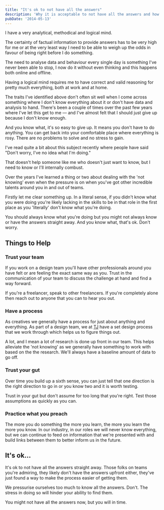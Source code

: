 ```yaml
---
title: "It's ok to not have all the answers"
description: 'Why it is acceptable to not have all the answers and how to move forward.'
pubDate: '2014-05-13'
---
```


I have a very analytical, methodical and logical mind.

The certainty of factual information to provide answers has to be very high for me or at the very least way I need to be able to weigh up the odds in favour of being right before I do something.

The need to analyse data and behaviour every single day is something I've never been able to stop, I now do it without even thinking and this happens both online and offline.

Having a logical mind requires me to have correct and valid reasoning for pretty much everything, both at work and at home.

The traits I've identified above don't often sit well when I come across something where I don't know everything about it or don't have data and analysis to hand. There's been a couple of times over the past few years where I've let this get to me — and I've almost felt that I should just give up because I don't know enough.

And you know what, it's so easy to give up. It means you don't have to do anything. You can get back into your comfortable place where everything is rosy. There are no problems to solve and no stress to gain.

I've read quite a bit about this subject recently where people have said "Don't worry, I've no idea what I'm doing."

That doesn't help someone like me who doesn't just want to know, but I need to know or I'll internally combust.

Over the years I've learned a thing or two about dealing with the 'not knowing' even when the pressure is on when you've got other incredible talents around you in and out of teams.

Firstly let me clear something up. In a literal sense, if you didn't know what you were doing you're likely lacking in the skills to be in that role in the first place as you 'literally' don't know what you're doing.

You should always know what you're doing but you might not always know or have the answers straight away. And you know what, that's ok. Don't worry.

## Things to Help

### Trust your team

If you work on a design team you'll have other professionals around you have felt or are feeling the exact same way as you. Trust in the communication of your team to discuss the challenge at hand and find a way forward.

If you're a freelancer, speak to other freelancers. If you're completely alone then reach out to anyone that you can to hear you out.

### Have a process

As creatives we generally have a process for just about anything and everything. As part of a design team, we at [TJ](http://traveljunction.com "traveljunction.com") have a set design process that we work through which helps us to figure things out.

A lot, and I mean a lot of research is done up front in our team. This helps alleviate the 'not knowing' as we generally have something to work with based on the the research. We'll always have a baseline amount of data to go off.

### Trust your gut

Over time you build up a sixth sense, you can just tell that one direction is the right direction to go in or you know two and it is worth testing.

Trust in your gut but don't assume for too long that you're right. Test those assumptions as quickly as you can.

### Practice what you preach

The more you do something the more you learn, the more you learn the more you know. In our industry, in our roles we will never know everything, but we can continue to feed on information that we're presented with and build links between them to better inform us in the future.

## It's ok…

It's ok to not have all the answers straight away. Those folks on teams you're admiring, they likely don't have the answers upfront either, they've just found a way to make the process easier of getting them.

We pressurise ourselves too much to know all the answers. Don't. The stress in doing so will hinder your ability to find them.

You might not have all the answers now, but you will in time.